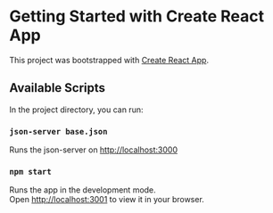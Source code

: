 # Getting Started with Create React App

This project was bootstrapped with [Create React App](https://github.com/facebook/create-react-app).

## Available Scripts

In the project directory, you can run:

### `json-server base.json`

Runs the json-server on [http://localhost:3000](http://localhost:3000)


### `npm start`

Runs the app in the development mode.\
Open [http://localhost:3001](http://localhost:3001) to view it in your browser.


